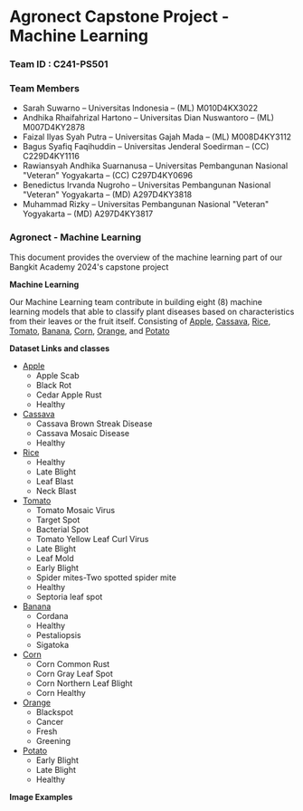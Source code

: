 <h1>Agronect Capstone Project - Machine Learning</h1>

### Team ID : C241-PS501
### Team Members
* Sarah Suwarno – Universitas Indonesia – (ML) M010D4KX3022
* Andhika Rhaifahrizal Hartono – Universitas Dian Nuswantoro – (ML) M007D4KY2878
* Faizal Ilyas Syah Putra – Universitas Gajah Mada – (ML) M008D4KY3112
* Bagus Syafiq Faqihuddin – Universitas Jenderal Soedirman – (CC) C229D4KY1116
* Rawiansyah Andhika Suarnanusa – Universitas Pembangunan Nasional "Veteran" Yogyakarta – (CC) C297D4KY0696
* Benedictus Irvanda Nugroho – Universitas Pembangunan Nasional "Veteran" Yogyakarta – (MD) A297D4KY3818
* Muhammad Rizky – Universitas Pembangunan Nasional "Veteran" Yogyakarta – (MD) A297D4KY3817

### Agronect - Machine Learning
This document provides the overview of the machine learning part of our Bangkit Academy 2024's capstone project

**Machine Learning**

Our Machine Learning team contribute in building eight (8) machine learning models that able to classify plant diseases based on characteristics from their leaves or the fruit itself. Consisting of [Apple](https://github.com/agronect-team/bangkit-machine-learning/tree/main/Apel), [Cassava](https://github.com/agronect-team/bangkit-machine-learning/tree/main/Cassava_Disease), [Rice](https://github.com/agronect-team/bangkit-machine-learning/tree/main/Rice_Disease%20fix), [Tomato](https://github.com/agronect-team/bangkit-machine-learning/tree/main/Tomat_Disease), [Banana](https://github.com/agronect-team/bangkit-machine-learning/tree/main/banana_disease), [Corn](https://github.com/agronect-team/bangkit-machine-learning/tree/main/corn_disease), [Orange](https://github.com/agronect-team/bangkit-machine-learning/tree/main/orange_disease), and [Potato](https://github.com/agronect-team/bangkit-machine-learning/tree/main/potato_disease) 

**Dataset Links and classes**

* [Apple](https://www.kaggle.com/datasets/rm1000/augmented-apple-disease-detection-dataset)
  * Apple Scab
  * Black Rot
  * Cedar Apple Rust
  * Healthy
* [Cassava](https://dataverse.harvard.edu/dataset.xhtml?persistentId=doi:10.7910/DVN/T4RB0B)
  * Cassava Brown Streak Disease
  * Cassava Mosaic Disease
  * Healthy
* [Rice](https://www.kaggle.com/datasets/nafishamoin/new-bangladeshi-crop-disease)
  * Healthy
  * Late Blight
  * Leaf Blast
  * Neck Blast
* [Tomato](https://www.kaggle.com/datasets/kaustubhb999/tomatoleaf/data)
  * Tomato Mosaic Virus
  * Target Spot
  * Bacterial Spot
  * Tomato Yellow Leaf Curl Virus
  * Late Blight
  * Leaf Mold
  * Early Blight
  * Spider mites-Two spotted spider mite
  * Healthy
  * Septoria leaf spot
* [Banana](https://www.kaggle.com/datasets/shifatearman/bananalsd)
  * Cordana
  * Healthy
  * Pestaliopsis
  * Sigatoka
* [Corn](https://www.kaggle.com/datasets/nafishamoin/new-bangladeshi-crop-disease)
  * Corn Common Rust
  * Corn Gray Leaf Spot
  * Corn Northern Leaf Blight
  * Corn Healthy
* [Orange](https://www.kaggle.com/datasets/jonathansilva2020/orange-diseases-dataset)
  * Blackspot
  * Cancer
  * Fresh
  * Greening
* [Potato](https://www.kaggle.com/datasets/nafishamoin/new-bangladeshi-crop-disease)
  * Early Blight
  * Late Blight
  * Healthy

**Image Examples**
